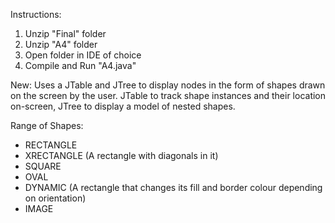 Instructions:
1. Unzip "Final" folder
2. Unzip "A4" folder
3. Open folder in IDE of choice
4. Compile and Run "A4.java"

New:
Uses a JTable and JTree to display nodes in the form of shapes drawn on the screen by the user. JTable to track shape instances and their location on-screen, JTree to display a model of nested shapes.

Range of Shapes:
- RECTANGLE
- XRECTANGLE (A rectangle with diagonals in it)
- SQUARE
- OVAL
- DYNAMIC (A rectangle that changes its fill and border colour depending on orientation)
- IMAGE
